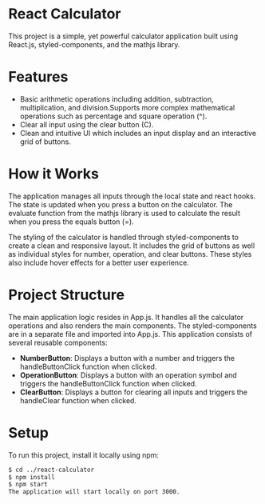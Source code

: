 # React Calculator
This project is a simple, yet powerful calculator application built using React.js, styled-components, and the mathjs library.


# Features

- Basic arithmetic operations including addition, subtraction, multiplication, and division.Supports more complex mathematical operations such as percentage and square operation (^).
- Clear all input using the clear button (C).
- Clean and intuitive UI which includes an input display and an interactive grid of buttons.
  
# How it Works
The application manages all inputs through the local state and react hooks. The state is updated when you press a button on the calculator. The evaluate function from the mathjs library is used to calculate the result when you press the equals button (=).

The styling of the calculator is handled through styled-components to create a clean and responsive layout. It includes the grid of buttons as well as individual styles for number, operation, and clear buttons. These styles also include hover effects for a better user experience.

# Project Structure 

The main application logic resides in App.js. It handles all the calculator operations and also renders the main components. The styled-components are in a separate file and imported into App.js.
This application consists of several reusable components:

- **NumberButton**: Displays a button with a number and triggers the handleButtonClick function when clicked.
- **OperationButton**: Displays a button with an operation symbol and triggers the handleButtonClick function when clicked.
- **ClearButton**: Displays a button for clearing all inputs and triggers the handleClear function when clicked.
  
# Setup
To run this project, install it locally using npm:

```bash
$ cd ../react-calculator
$ npm install
$ npm start
The application will start locally on port 3000.
```


